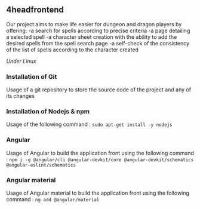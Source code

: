 ## 4headfrontend

Our project aims to make life easier for dungeon and dragon players by offering:
-a search for spells according to precise criteria
-a page detailing a selected spell
-a character sheet creation with the ability to add the desired spells from the spell search page
-a self-check of the consistency of the list of spells according to the character created

*Under Linux*

### Installation of Git
Usage of a git repository to store the source code of the project and any of its changes

### Installation of Nodejs & npm
Usage of the following command :
```sudo apt-get install -y nodejs```

### Angular
Usage of Angular to build the application front using the following command :
```npm i -g @angular/cli @angular-devkit/core @angular-devkit/schematics @angular-eslint/schematics```

### Angular material
Usage of Angular material to build the application front using the following command :
```ng add @angular/material```
